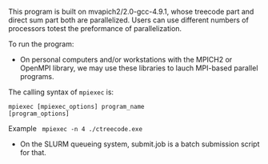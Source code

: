 This program is built on mvapich2/2.0-gcc-4.9.1, whose treecode part and direct sum part both are parallelized. Users can use different numbers of processors totest the preformance of parallelization.

To run the program:

* <p>On personal computers and/or workstations with the MPICH2 or OpenMPI library, we may use these libraries to lauch MPI-based parallel programs.

The calling syntax of <code>mpiexec</code> is:

<code>mpiexec [mpiexec_options] program_name [program_options]</code>

Example <code> mpiexec -n 4 ./ctreecode.exe</code></p>

* <p>On the SLURM queueing system, submit.job is a batch submission script for that.</p>



